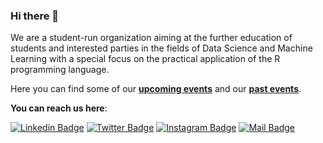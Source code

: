 ### Hi there 👋
We are a student-run organization aiming at the further education of students and interested parties in the fields of Data Science and Machine Learning with a special focus on the practical application of the R programming language.

Here you can find some of our [**upcoming events**](https://rusergroup-sg.ch/events/) and our [**past events**](https://rusergroup-sg.ch/past-events/).

**You can reach us here**: <br/>

[![Linkedin Badge](https://img.shields.io/badge/linkedin-0077B5?style=for-the-badge&logo=linkedin&logoColor=white)](https://www.linkedin.com/company/r-user-group-sg/)
[![Twitter Badge](https://img.shields.io/badge/twitter-1DA1F2?style=for-the-badge&logo=twitter&logoColor=white)](https://twitter.com/rusergroupsg)
[![Instagram Badge](https://img.shields.io/badge/instagram-E4405F?style=for-the-badge&logo=instagram&logoColor=white)](https://www.instagram.com/rusergroupstgallen/)
[![Mail Badge](https://img.shields.io/badge/outlook-0078D4?style=for-the-badge&logo=microsoft-outlook&logoColor=white)](mailto:info@rusergroup-sg.ch)
